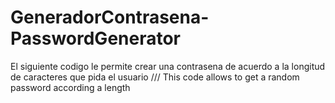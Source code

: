 # GeneradorContrasena-PasswordGenerator
El siguiente codigo le permite crear una contrasena de acuerdo a la longitud de caracteres que pida el usuario /// This code allows to get a random password according a length

